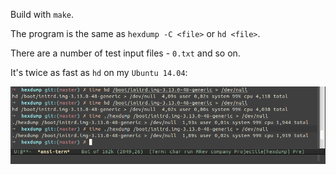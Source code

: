 Build with `make`.

The program is the same as `hexdump -C <file>` or `hd <file>`.

There are a number of test input files - `0.txt` and so on.

It's twice as fast as `hd` on my `Ubuntu 14.04`:

[![Demo](https://raw.githubusercontent.com/mkpankov/hexdump/master/bench.png)](https://github.com/mkpankov/hexdump)
